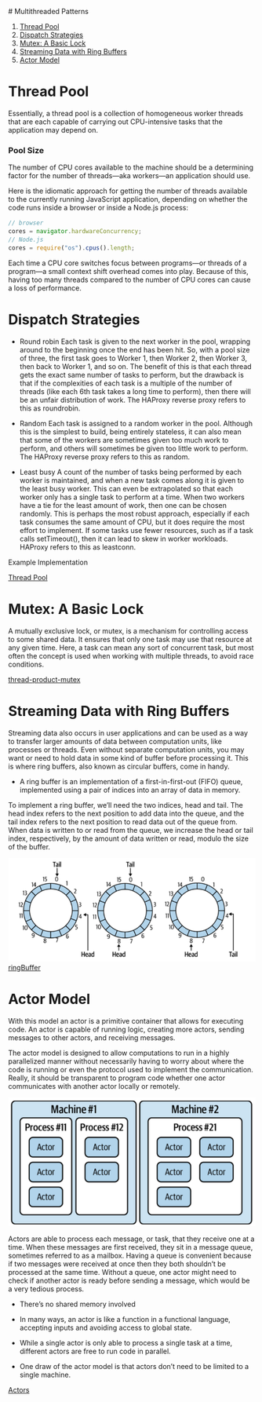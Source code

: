 # Multithreaded Patterns

1. [Thread Pool](#Pool)
2. [Dispatch Strategies](#Dispatch)
3. [Mutex: A Basic Lock](#Mutex)
4. [Streaming Data with Ring Buffers](#Streaming)
5. [Actor Model](#Actor)

# <a id="Pool"></a> Thread Pool

Essentially, a thread pool is a collection of homogeneous worker threads that are each capable of carrying out CPU-intensive tasks that the application may depend on.

### Pool Size

The number of CPU cores available to the machine should be a determining factor for the number of threads—aka workers—an application should use.

Here is the idiomatic approach for getting the number of threads available to the currently running JavaScript application, depending on whether the code runs inside a browser or inside a Node.js process:

```js
// browser
cores = navigator.hardwareConcurrency;
// Node.js
cores = require("os").cpus().length;
```

Each time a CPU core switches focus between programs—or threads of a program—a small context shift overhead comes into play. Because of this, having too many threads compared to the number of CPU cores can cause a loss of performance.

# <a id="Dispatch"></a> Dispatch Strategies

- Round robin
  Each task is given to the next worker in the pool, wrapping around to the beginning once the end has been hit. So, with a pool size of three, the first task goes to Worker 1, then Worker 2, then Worker 3, then back to Worker 1, and so on. The benefit of this is that each thread gets the exact same number of tasks to perform, but the drawback is that if the complexities of each task is a multiple of the number of threads (like each 6th task takes a long time to perform), then there will be an unfair distribution of work. The HAProxy reverse proxy refers to this as roundrobin.

- Random
  Each task is assigned to a random worker in the pool. Although this is the simplest to build, being entirely stateless, it can also mean that some of the workers are sometimes given too much work to perform, and others will sometimes be given too little work to perform. The HAProxy reverse proxy refers to this as random.

- Least busy
  A count of the number of tasks being performed by each worker is maintained, and when a new task comes along it is given to the least busy worker. This can even be extrapolated so that each worker only has a single task to perform at a time. When two workers have a tie for the least amount of work, then one can be chosen randomly. This is perhaps the most robust approach, especially if each task consumes the same amount of CPU, but it does require the most effort to implement. If some tasks use fewer resources, such as if a task calls setTimeout(), then it can lead to skew in worker workloads. HAProxy refers to this as leastconn.

Example Implementation

[Thread Pool](../Examples/ThreadPool/README.md)

# <a id="Mutex"></a> Mutex: A Basic Lock

A mutually exclusive lock, or mutex, is a mechanism for controlling access to some shared data. It ensures that only one task may use that resource at any given time. Here, a task can mean any sort of concurrent task, but most often the concept is used when working with multiple threads, to avoid race conditions.

[thread-product-mutex](../Examples/Mutex/thread-product-mutex.js)

# <a id="Streaming"></a> Streaming Data with Ring Buffers

Streaming data also occurs in user applications and can be used as a way to transfer larger amounts of data between computation units, like processes or threads. Even without separate computation units, you may want or need to hold data in some kind of buffer before processing it. This is where ring buffers, also known as circular buffers, come in handy.

- A ring buffer is an implementation of a first-in-first-out (FIFO) queue, implemented using a pair of indices into an array of data in memory.

To implement a ring buffer, we’ll need the two indices, head and tail. The head index refers to the next position to add data into the queue, and the tail index refers to the next position to read data out of the queue from. When data is written to or read from the queue, we increase the head or tail index, respectively, by the amount of data written or read, modulo the size of the buffer.

![Alt Text](../../images/Multithreaded/NodeJS/ringBuffer.png)
[ringBuffer](../Examples/ringBuffer/ring-buffer.js)

# <a id="Actor"></a> Actor Model

With this model an actor is a primitive container that allows for executing code. An actor is capable of running logic, creating more actors, sending messages to other actors, and receiving messages.

The actor model is designed to allow computations to run in a highly parallelized manner without necessarily having to worry about where the code is running or even the protocol used to implement the communication. Really, it should be transparent to program code whether one actor communicates with another actor locally or remotely.

![Alt Text](../../images/Multithreaded/NodeJS/Actors.png)

Actors are able to process each message, or task, that they receive one at a time. When these messages are first received, they sit in a message queue, sometimes referred to as a mailbox. Having a queue is convenient because if two messages were received at once then they both shouldn’t be processed at the same time. Without a queue, one actor might need to check if another actor is ready before sending a message, which would be a very tedious process.

- There’s no shared memory involved

- In many ways, an actor is like a function in a functional language, accepting inputs and avoiding access to global state.

- While a single actor is only able to process a single task at a time, different actors are free to run code in parallel.

- One draw of the actor model is that actors don’t need to be limited to a single machine.

[Actors](../Examples/Actors/README.md)
